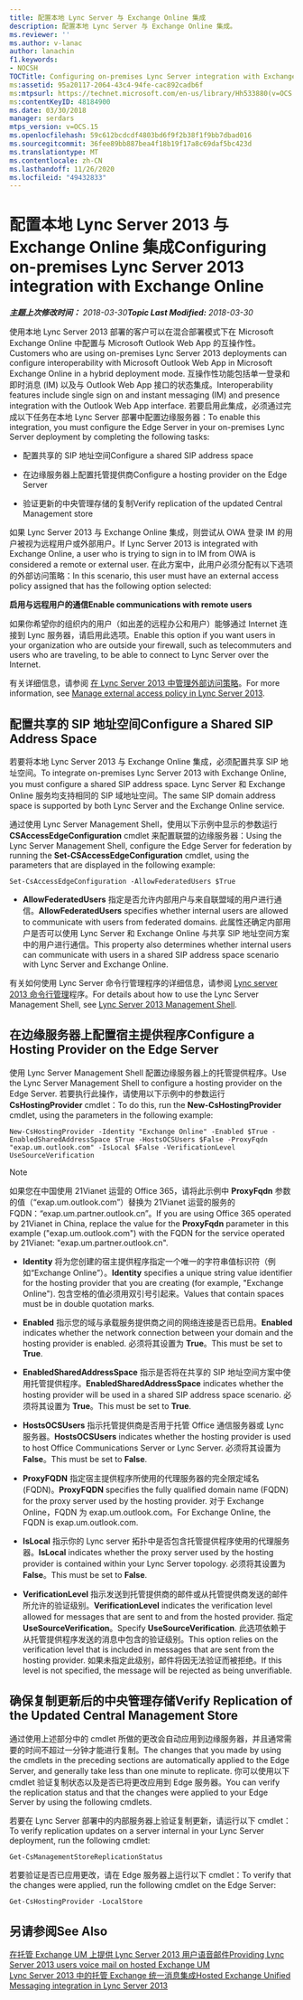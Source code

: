 ```yaml
---
title: 配置本地 Lync Server 与 Exchange Online 集成
description: 配置本地 Lync Server 与 Exchange Online 集成。
ms.reviewer: ''
ms.author: v-lanac
author: lanachin
f1.keywords:
- NOCSH
TOCTitle: Configuring on-premises Lync Server integration with Exchange Online
ms:assetid: 95a20117-2064-43c4-94fe-cac892cadb6f
ms:mtpsurl: https://technet.microsoft.com/en-us/library/Hh533880(v=OCS.15)
ms:contentKeyID: 48184900
ms.date: 03/30/2018
manager: serdars
mtps_version: v=OCS.15
ms.openlocfilehash: 59c612bcdcdf4803bd6f9f2b38f1f9bb7dbad016
ms.sourcegitcommit: 36fee89bb887bea4f18b19f17a8c69daf5bc423d
ms.translationtype: MT
ms.contentlocale: zh-CN
ms.lasthandoff: 11/26/2020
ms.locfileid: "49432833"
---
```

# <a name="configuring-on-premises-lync-server-2013-integration-with-exchange-online"></a><span data-ttu-id="0c687-103">配置本地 Lync Server 2013 与 Exchange Online 集成</span><span class="sxs-lookup"><span data-stu-id="0c687-103">Configuring on-premises Lync Server 2013 integration with Exchange Online</span></span>

<div data-xmlns="http://www.w3.org/1999/xhtml">

<div class="topic" data-xmlns="http://www.w3.org/1999/xhtml" data-msxsl="urn:schemas-microsoft-com:xslt" data-cs="https://msdn.microsoft.com/">

<div data-asp="https://msdn2.microsoft.com/asp">



</div>

<div id="mainSection">

<div id="mainBody"><span data-ttu-id="0c687-104">

<span> </span></span><span class="sxs-lookup"><span data-stu-id="0c687-104">

<span> </span></span></span>

<span data-ttu-id="0c687-105">_**主题上次修改时间：** 2018-03-30_</span><span class="sxs-lookup"><span data-stu-id="0c687-105">_**Topic Last Modified:** 2018-03-30_</span></span>

<span data-ttu-id="0c687-106">使用本地 Lync Server 2013 部署的客户可以在混合部署模式下在 Microsoft Exchange Online 中配置与 Microsoft Outlook Web App 的互操作性。</span><span class="sxs-lookup"><span data-stu-id="0c687-106">Customers who are using on-premises Lync Server 2013 deployments can configure interoperability with Microsoft Outlook Web App in Microsoft Exchange Online in a hybrid deployment mode.</span></span> <span data-ttu-id="0c687-107">互操作性功能包括单一登录和即时消息 (IM) 以及与 Outlook Web App 接口的状态集成。</span><span class="sxs-lookup"><span data-stu-id="0c687-107">Interoperability features include single sign on and instant messaging (IM) and presence integration with the Outlook Web App interface.</span></span> <span data-ttu-id="0c687-108">若要启用此集成，必须通过完成以下任务在本地 Lync Server 部署中配置边缘服务器：</span><span class="sxs-lookup"><span data-stu-id="0c687-108">To enable this integration, you must configure the Edge Server in your on-premises Lync Server deployment by completing the following tasks:</span></span>

  - <span data-ttu-id="0c687-109">配置共享的 SIP 地址空间</span><span class="sxs-lookup"><span data-stu-id="0c687-109">Configure a shared SIP address space</span></span>

  - <span data-ttu-id="0c687-110">在边缘服务器上配置托管提供商</span><span class="sxs-lookup"><span data-stu-id="0c687-110">Configure a hosting provider on the Edge Server</span></span>

  - <span data-ttu-id="0c687-111">验证更新的中央管理存储的复制</span><span class="sxs-lookup"><span data-stu-id="0c687-111">Verify replication of the updated Central Management store</span></span>

<span data-ttu-id="0c687-112">如果 Lync Server 2013 与 Exchange Online 集成，则尝试从 OWA 登录 IM 的用户被视为远程用户或外部用户。</span><span class="sxs-lookup"><span data-stu-id="0c687-112">If Lync Server 2013 is integrated with Exchange Online, a user who is trying to sign in to IM from OWA is considered a remote or external user.</span></span> <span data-ttu-id="0c687-113">在此方案中，此用户必须分配有以下选项的外部访问策略：</span><span class="sxs-lookup"><span data-stu-id="0c687-113">In this scenario, this user must have an external access policy assigned that has the following option selected:</span></span>

<span data-ttu-id="0c687-114">**启用与远程用户的通信**</span><span class="sxs-lookup"><span data-stu-id="0c687-114">**Enable communications with remote users**</span></span>

<span data-ttu-id="0c687-115">如果你希望你的组织内的用户（如出差的远程办公和用户）能够通过 Internet 连接到 Lync 服务器，请启用此选项。</span><span class="sxs-lookup"><span data-stu-id="0c687-115">Enable this option if you want users in your organization who are outside your firewall, such as telecommuters and users who are traveling, to be able to connect to Lync Server over the Internet.</span></span>

<span data-ttu-id="0c687-116">有关详细信息，请参阅 [在 Lync Server 2013 中管理外部访问策略](lync-server-2013-manage-external-access-policy-for-your-organization.md)。</span><span class="sxs-lookup"><span data-stu-id="0c687-116">For more information, see [Manage external access policy in Lync Server 2013](lync-server-2013-manage-external-access-policy-for-your-organization.md).</span></span>

<div>

## <a name="configure-a-shared-sip-address-space"></a><span data-ttu-id="0c687-117">配置共享的 SIP 地址空间</span><span class="sxs-lookup"><span data-stu-id="0c687-117">Configure a Shared SIP Address Space</span></span>

<span data-ttu-id="0c687-118">若要将本地 Lync Server 2013 与 Exchange Online 集成，必须配置共享 SIP 地址空间。</span><span class="sxs-lookup"><span data-stu-id="0c687-118">To integrate on-premises Lync Server 2013 with Exchange Online, you must configure a shared SIP address space.</span></span> <span data-ttu-id="0c687-119">Lync Server 和 Exchange Online 服务均支持相同的 SIP 域地址空间。</span><span class="sxs-lookup"><span data-stu-id="0c687-119">The same SIP domain address space is supported by both Lync Server and the Exchange Online service.</span></span>

<span data-ttu-id="0c687-120">通过使用 Lync Server Management Shell，使用以下示例中显示的参数运行 **CSAccessEdgeConfiguration** cmdlet 来配置联盟的边缘服务器：</span><span class="sxs-lookup"><span data-stu-id="0c687-120">Using the Lync Server Management Shell, configure the Edge Server for federation by running the **Set-CSAccessEdgeConfiguration** cmdlet, using the parameters that are displayed in the following example:</span></span>

    Set-CsAccessEdgeConfiguration -AllowFederatedUsers $True

  - <span data-ttu-id="0c687-121">**AllowFederatedUsers** 指定是否允许内部用户与来自联盟域的用户进行通信。</span><span class="sxs-lookup"><span data-stu-id="0c687-121">**AllowFederatedUsers** specifies whether internal users are allowed to communicate with users from federated domains.</span></span> <span data-ttu-id="0c687-122">此属性还确定内部用户是否可以使用 Lync Server 和 Exchange Online 与共享 SIP 地址空间方案中的用户进行通信。</span><span class="sxs-lookup"><span data-stu-id="0c687-122">This property also determines whether internal users can communicate with users in a shared SIP address space scenario with Lync Server and Exchange Online.</span></span>

<span data-ttu-id="0c687-123">有关如何使用 Lync Server 命令行管理程序的详细信息，请参阅 [Lync server 2013 命令行管理](lync-server-2013-lync-server-management-shell.md)程序。</span><span class="sxs-lookup"><span data-stu-id="0c687-123">For details about how to use the Lync Server Management Shell, see [Lync Server 2013 Management Shell](lync-server-2013-lync-server-management-shell.md).</span></span>

</div>

<div>

## <a name="configure-a-hosting-provider-on-the-edge-server"></a><span data-ttu-id="0c687-124">在边缘服务器上配置宿主提供程序</span><span class="sxs-lookup"><span data-stu-id="0c687-124">Configure a Hosting Provider on the Edge Server</span></span>

<span data-ttu-id="0c687-125">使用 Lync Server Management Shell 配置边缘服务器上的托管提供程序。</span><span class="sxs-lookup"><span data-stu-id="0c687-125">Use the Lync Server Management Shell to configure a hosting provider on the Edge Server.</span></span> <span data-ttu-id="0c687-126">若要执行此操作，请使用以下示例中的参数运行 **CsHostingProvider** cmdlet：</span><span class="sxs-lookup"><span data-stu-id="0c687-126">To do this, run the **New-CsHostingProvider** cmdlet, using the parameters in the following example:</span></span>

    New-CsHostingProvider -Identity "Exchange Online" -Enabled $True -EnabledSharedAddressSpace $True -HostsOCSUsers $False -ProxyFqdn "exap.um.outlook.com" -IsLocal $False -VerificationLevel UseSourceVerification

<div>


> [!NOTE]
> <span data-ttu-id="0c687-127">如果您在中国使用 21Vianet 运营的 Office 365，请将此示例中 <STRONG>ProxyFqdn</STRONG> 参数的值（“exap.um.outlook.com”）替换为 21Vianet 运营的服务的 FQDN：“exap.um.partner.outlook.cn”。</span><span class="sxs-lookup"><span data-stu-id="0c687-127">If you are using Office 365 operated by 21Vianet in China, replace the value for the <STRONG>ProxyFqdn</STRONG> parameter in this example ("exap.um.outlook.com") with the FQDN for the service operated by 21Vianet: "exap.um.partner.outlook.cn".</span></span>



</div>

  - <span data-ttu-id="0c687-128">**Identity** 将为您创建的宿主提供程序指定一个唯一的字符串值标识符（例如“Exchange Online”）。</span><span class="sxs-lookup"><span data-stu-id="0c687-128">**Identity** specifies a unique string value identifier for the hosting provider that you are creating (for example, "Exchange Online").</span></span> <span data-ttu-id="0c687-129">包含空格的值必须用双引号引起来。</span><span class="sxs-lookup"><span data-stu-id="0c687-129">Values that contain spaces must be in double quotation marks.</span></span>

  - <span data-ttu-id="0c687-130">**Enabled** 指示您的域与承载服务提供商之间的网络连接是否已启用。</span><span class="sxs-lookup"><span data-stu-id="0c687-130">**Enabled** indicates whether the network connection between your domain and the hosting provider is enabled.</span></span> <span data-ttu-id="0c687-131">必须将其设置为 **True**。</span><span class="sxs-lookup"><span data-stu-id="0c687-131">This must be set to **True**.</span></span>

  - <span data-ttu-id="0c687-132">**EnabledSharedAddressSpace** 指示是否将在共享的 SIP 地址空间方案中使用托管提供程序。</span><span class="sxs-lookup"><span data-stu-id="0c687-132">**EnabledSharedAddressSpace** indicates whether the hosting provider will be used in a shared SIP address space scenario.</span></span> <span data-ttu-id="0c687-133">必须将其设置为 **True**。</span><span class="sxs-lookup"><span data-stu-id="0c687-133">This must be set to **True**.</span></span>

  - <span data-ttu-id="0c687-134">**HostsOCSUsers** 指示托管提供商是否用于托管 Office 通信服务器或 Lync 服务器。</span><span class="sxs-lookup"><span data-stu-id="0c687-134">**HostsOCSUsers** indicates whether the hosting provider is used to host Office Communications Server or Lync Server.</span></span> <span data-ttu-id="0c687-135">必须将其设置为 **False**。</span><span class="sxs-lookup"><span data-stu-id="0c687-135">This must be set to **False**.</span></span>

  - <span data-ttu-id="0c687-136">**ProxyFQDN** 指定宿主提供程序所使用的代理服务器的完全限定域名 (FQDN)。</span><span class="sxs-lookup"><span data-stu-id="0c687-136">**ProxyFQDN** specifies the fully qualified domain name (FQDN) for the proxy server used by the hosting provider.</span></span> <span data-ttu-id="0c687-137">对于 Exchange Online，FQDN 为 exap.um.outlook.com。</span><span class="sxs-lookup"><span data-stu-id="0c687-137">For Exchange Online, the FQDN is exap.um.outlook.com.</span></span>

  - <span data-ttu-id="0c687-138">**IsLocal** 指示你的 Lync server 拓扑中是否包含托管提供程序使用的代理服务器。</span><span class="sxs-lookup"><span data-stu-id="0c687-138">**IsLocal** indicates whether the proxy server used by the hosting provider is contained within your Lync Server topology.</span></span> <span data-ttu-id="0c687-139">必须将其设置为 **False**。</span><span class="sxs-lookup"><span data-stu-id="0c687-139">This must be set to **False**.</span></span>

  - <span data-ttu-id="0c687-140">**VerificationLevel** 指示发送到托管提供商的邮件或从托管提供商发送的邮件所允许的验证级别。</span><span class="sxs-lookup"><span data-stu-id="0c687-140">**VerificationLevel** indicates the verification level allowed for messages that are sent to and from the hosted provider.</span></span> <span data-ttu-id="0c687-141">指定 **UseSourceVerification**。</span><span class="sxs-lookup"><span data-stu-id="0c687-141">Specify **UseSourceVerification**.</span></span> <span data-ttu-id="0c687-142">此选项依赖于从托管提供程序发送的消息中包含的验证级别。</span><span class="sxs-lookup"><span data-stu-id="0c687-142">This option relies on the verification level that is included in messages that are sent from the hosting provider.</span></span> <span data-ttu-id="0c687-143">如果未指定此级别，邮件将因无法验证而被拒绝。</span><span class="sxs-lookup"><span data-stu-id="0c687-143">If this level is not specified, the message will be rejected as being unverifiable.</span></span>

</div>

<div>

## <a name="verify-replication-of-the-updated-central-management-store"></a><span data-ttu-id="0c687-144">确保复制更新后的中央管理存储</span><span class="sxs-lookup"><span data-stu-id="0c687-144">Verify Replication of the Updated Central Management Store</span></span>

<span data-ttu-id="0c687-145">通过使用上述部分中的 cmdlet 所做的更改会自动应用到边缘服务器，并且通常需要的时间不超过一分钟才能进行复制。</span><span class="sxs-lookup"><span data-stu-id="0c687-145">The changes that you made by using the cmdlets in the preceding sections are automatically applied to the Edge Server, and generally take less than one minute to replicate.</span></span> <span data-ttu-id="0c687-146">你可以使用以下 cmdlet 验证复制状态以及是否已将更改应用到 Edge 服务器。</span><span class="sxs-lookup"><span data-stu-id="0c687-146">You can verify the replication status and that the changes were applied to your Edge Server by using the following cmdlets.</span></span>

<span data-ttu-id="0c687-147">若要在 Lync Server 部署中的内部服务器上验证复制更新，请运行以下 cmdlet：</span><span class="sxs-lookup"><span data-stu-id="0c687-147">To verify replication updates on a server internal in your Lync Server deployment, run the following cmdlet:</span></span>

    Get-CsManagementStoreReplicationStatus

<span data-ttu-id="0c687-148">若要验证是否已应用更改，请在 Edge 服务器上运行以下 cmdlet：</span><span class="sxs-lookup"><span data-stu-id="0c687-148">To verify that the changes were applied, run the following cmdlet on the Edge Server:</span></span>

    Get-CsHostingProvider -LocalStore

</div>

<div>

## <a name="see-also"></a><span data-ttu-id="0c687-149">另请参阅</span><span class="sxs-lookup"><span data-stu-id="0c687-149">See Also</span></span>


[<span data-ttu-id="0c687-150">在托管 Exchange UM 上提供 Lync Server 2013 用户语音邮件</span><span class="sxs-lookup"><span data-stu-id="0c687-150">Providing Lync Server 2013 users voice mail on hosted Exchange UM</span></span>](lync-server-2013-providing-lync-server-users-voice-mail-on-hosted-exchange-um.md)  
[<span data-ttu-id="0c687-151">Lync Server 2013 中的托管 Exchange 统一消息集成</span><span class="sxs-lookup"><span data-stu-id="0c687-151">Hosted Exchange Unified Messaging integration in Lync Server 2013</span></span>](lync-server-2013-hosted-exchange-unified-messaging-integration.md)  
  

<span data-ttu-id="0c687-152"></div>

</div>

<span> </span>

</div>

</div>

</span><span class="sxs-lookup"><span data-stu-id="0c687-152"></div>

</div>

<span> </span>

</div>

</div>

</span></span></div>
